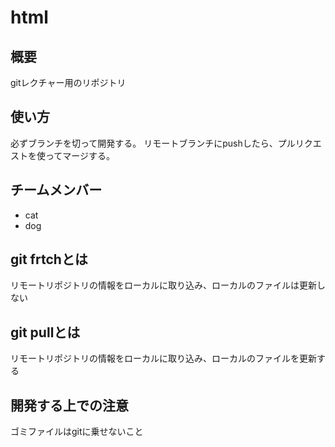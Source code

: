 # html
## 概要
gitレクチャー用のリポジトリ

## 使い方
必ずブランチを切って開発する。
リモートブランチにpushしたら、プルリクエストを使ってマージする。

## チームメンバー
* cat
* dog

## git frtchとは
リモートリポジトリの情報をローカルに取り込み、ローカルのファイルは更新しない

## git pullとは
リモートリポジトリの情報をローカルに取り込み、ローカルのファイルを更新する

## 開発する上での注意
ゴミファイルはgitに乗せないこと
